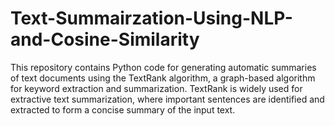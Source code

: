 # Text-Summairzation-Using-NLP-and-Cosine-Similarity
This repository contains Python code for generating automatic summaries of text documents using the TextRank algorithm, a graph-based algorithm for keyword extraction and summarization. TextRank is widely used for extractive text summarization, where important sentences are identified and extracted to form a concise summary of the input text.
